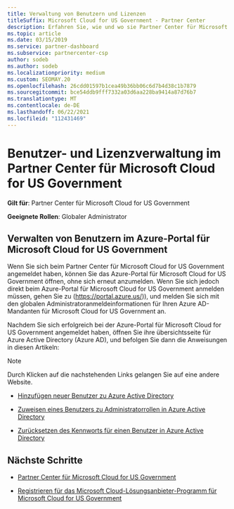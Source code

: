```yaml
---
title: Verwaltung von Benutzern und Lizenzen
titleSuffix: Microsoft Cloud for US Government - Partner Center
description: Erfahren Sie, wie und wo sie Partner Center für Microsoft Cloud for US Government Partner, Kunden und Lizenzen sowie Kennwortzurücksetzungen verwalten.
ms.topic: article
ms.date: 03/15/2019
ms.service: partner-dashboard
ms.subservice: partnercenter-csp
author: sodeb
ms.author: sodeb
ms.localizationpriority: medium
ms.custom: SEOMAY.20
ms.openlocfilehash: 26cdd01597b1cea49b36bb06c6d7b4d38c1b7879
ms.sourcegitcommit: bce54ddb9fff7332a03d6aa228ba9414a87d76b7
ms.translationtype: MT
ms.contentlocale: de-DE
ms.lasthandoff: 06/22/2021
ms.locfileid: "112431469"
---
```

# <a name="user-and-license-management-in-partner-center-for-microsoft-cloud-for-us-government"></a>Benutzer- und Lizenzverwaltung im Partner Center für Microsoft Cloud for US Government

**Gilt für**: Partner Center für Microsoft Cloud for US Government

**Geeignete Rollen**: Globaler Administrator

## <a name="how-to-manage-users-in-the-azure-portal-for-microsoft-cloud-for-us-government"></a>Verwalten von Benutzern im Azure-Portal für Microsoft Cloud for US Government

Wenn Sie sich beim Partner Center für Microsoft Cloud for US Government angemeldet haben, können Sie das Azure-Portal für Microsoft Cloud for US Government öffnen, ohne sich erneut anzumelden. Wenn Sie sich jedoch direkt beim Azure-Portal für Microsoft Cloud for US Government anmelden müssen, gehen Sie zu (https://portal.azure.us/)), und melden Sie sich mit den globalen Administratoranmeldeinformationen für Ihren Azure AD-Mandanten für Microsoft Cloud for US Government an.

Nachdem Sie sich erfolgreich bei der Azure-Portal für Microsoft Cloud for US Government angemeldet haben, öffnen Sie ihre übersichtsseite für Azure Active Directory (Azure AD), und befolgen Sie dann die Anweisungen in diesen Artikeln:

> [!NOTE]  
> Durch Klicken auf die nachstehenden Links gelangen Sie auf eine andere Website. 

- [Hinzufügen neuer Benutzer zu Azure Active Directory](/azure/active-directory/active-directory-users-create-azure-portal)

- [Zuweisen eines Benutzers zu Administratorrollen in Azure Active Directory](/azure/active-directory/active-directory-users-assign-role-azure-portal)

- [Zurücksetzen des Kennworts für einen Benutzer in Azure Active Directory](/azure/active-directory/active-directory-users-reset-password-azure-portal)

## <a name="next-steps"></a>Nächste Schritte

- [Partner Center für Microsoft Cloud for US Government](partner-center-for-microsoft-us-govt-cloud.md)

- [Registrieren für das Microsoft Cloud-Lösungsanbieter-Programm für Microsoft Cloud for US Government](enroll-in-csp-for-microsoft-us-govt-cloud.md)